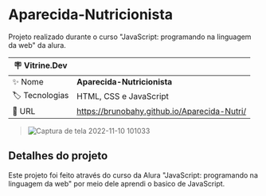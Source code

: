 # Aparecida-Nutricionista

Projeto realizado durante o curso "JavaScript: programando na linguagem da web" da alura.


| :placard: Vitrine.Dev |     |
| -------------  | --- |
| :sparkles: Nome        | **Aparecida-Nutricionista**
| :label: Tecnologias | HTML, CSS e JavaScript
| :rocket: URL         |https://brunobahy.github.io/Aparecida-Nutri/

<!-- Inserir imagem com a #vitrinedev ao final do link -->
> ![Captura de tela 2022-11-10 101033](https://user-images.githubusercontent.com/110056385/201100430-a89e799e-4fec-4720-8b66-6ddedb089d2e.png)

## Detalhes do projeto

Este projeto foi feito através do curso da Alura "JavaScript: programando na linguagem da web" por meio dele aprendi o basico de JavaScript.



